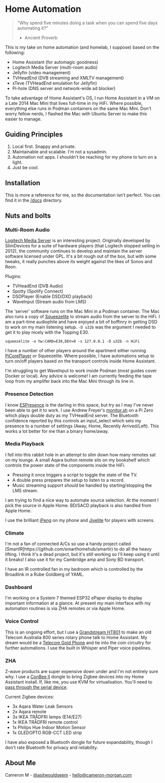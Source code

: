 # Home Automation

> "Why spend five minutes doing a task when you can spend five days automating it?"
> - Ancient Proverb

This is my take on home automation (and homelab, I suppose) based on the following:
- Home Assistant (for automagic goodness)
- Logitech Media Server (multi-room audio)
- Jellyfin (video management)
- TVHeadEnd (DVB streaming and XMLTV management)
- xTeve (TVHeadEnd emulation for Jellyfin)
- Pi-hole (DNS server and network-wide ad blocker)

To take advantage of Home Assistant's OS, I run Home Assistant in a VM on a Late 2014 Mac Mini that lives full-time in my HiFi. Where possible, everything else runs in Podman containers on the same Mac Mini. Don't worry fellow nerds, I flashed the Mac with Ubuntu Server to make this easier to manage. 

## Guiding Principles
1. Local first. Snappy and private.
2. Maintainable and scalable. I'm not a sysadmin.
3. Automation not apps. I shouldn't be reaching for my phone to turn on a light.
4. Just be cool.

## Installation
This is more a reference for me, so the documentation isn't perfect. You can find it in the [/docs](/docs) directory.

## Nuts and bolts
### Multi-Room Audio
[Logitech Media Server](https://github.com/Logitech/slimserver/) is an interesting project. Originally developed by SlimDevices for a suite of hardware players (that Logitech stopped selling in 2012), the community continues to develop and maintain the server software licensed under GPL. It's a bit rough out of the box, but with some tweaks, it really punches above its weight against the likes of Sonos and Roon.

Plugins:
- TVHeadEnd (DVB Audio)
- Spotty (Spotify Connect)
- DSDPlayer (Enable DSD/DXD playback)
- WaveInput (Stream audio from LMS)

The 'server' software runs on the Mac Mini in a Podman container. The Mac also runs a copy of [Squeezelite](https://github.com/ralph-irving/squeezelite) to stream audio from the server to the HiFi. I am a part-time audiophile and have enjoyed a bit of boffinry in getting DSD to work on my main listening setup. `-D u32b` was the argument I needed to get it to play nicely with the Topping E30.

```
squeezelite -o hw:CARD=E30,DEV=0 -s 127.0.0.1 -D u32b -n HiFi
```

I have a number of other players around the apartment either running [PiCorePlayer](https://picoreplayer.org) or Squeezelite. Where possible, I have automations setup to turn on/off players based on the transport controls inside Home Assistant.

I'm struggling to get WaveInput to work inside Podman (most guides cover Docker or local). Any advice is welcome! I am currently feeding the tape loop from my amplifer back into the Mac Mini through its line in.

### Presence Detection
I know [ESPresence](https://espresense.com/) is the darling in this space, but try as I may I've never been able to get it to work. I use Andrew Freyer's [monitor.sh](https://github.com/andrewjfreyer/monitor/blob/master/monitor.sh) on a Pi Zero which plays double duty as my TVHeadEnd server. The Bluetooth confidence reported by this controls an input_select which sets my presence to a number of settings (Away, Home, Recently Arrived/Left). This works a lot better for me than a binary home/away.

### Media Playback
I fell into this rabbit hole in an attempt to slim down how many remotes sat on my lounge. A small Aqara button remote sits on my bookshelf which controls the power state of the components inside the HiFi. 
- Pressing it once triggers a script to toggle the state of the TV. 
- A double press prepares the setup to listen to a record. 
- Music streaming support *should* be handled by starting/stopping the LMS stream.

I am trying to find a nice way to automate source selection. At the moment I pick the source in Apple Home. BD/SACD playback is also handled from Apple Home.

I use the brilliant [iPeng](http://penguinlovesmusic.de/) on my phone and [Jivelite](https://github.com/ralph-irving/jivelite) for players with screens.

### Climate
I'm not a fan of connected A/Cs so use a handy project called [SmartIR]https://(github.com/smarthomehub/smartir) to do all the heavy lifting. I think it's a dead project, but it's still working so I'll keep using it until it breaks! I also use it for my Cambridge amp and Sony BD transport.

I have an IR controlled fan in my bedroom which is controlled by the Broadlink in a Rube Goldberg of YAML.

### Dashboard
I'm working on a System 7 themed ESP32 ePaper display to display important information at a glance. At present my main interface with my automation routines is via ZHA remotes or via Apple Home.

### Voice Control
This is an ongoing effort, but I use a [Grandstream HT801](https://www.grandstream.com/products/gateways-and-atas/analog-telephone-adaptors/product/ht801) to make an old Telecom Australia 800 series rotary phone talk to Home Assistant. My dream would be a [Telecom Gold Phone](https://youtube.com/watch?v=we5zxv5c00g) and tie into the coin circuitry for further automations. I use the built in Whisper and Piper voice pipelines.

### ZHA
Z-wave products are super expensive down under and I'm not entirely sure why. I use a [ConBee II](https://phoscon.de/en/conbee2) dongle to bring Zigbee devices into my Home Assistant install. If, like me, you use KVM for virtualisation. You'll need to [pass through the serial device](https://community.home-assistant.io/t/conbee-ii-and-kvm/333560).

Current Zigbee devices:
- 3x Aqara Water Leak Sensors
- 2x Aqara remote
- 3x IKEA TRÅDFRI lamps (E14/E27)
- 1x IKEA TRÅDFRI remote control
- 1x Philips Hue Indoor Motion Sensor
- 1x GLEDOPTO RGB-CCT LED strip

I have also exposed a Bluetooth dongle for future expandability, though I don't rate Bluetooth for privacy and reliability.

## About Me
Cameron M - [@asitwouldseem](https://twitter.com/asitwouldseem) - hello@cameron-morgan.com
